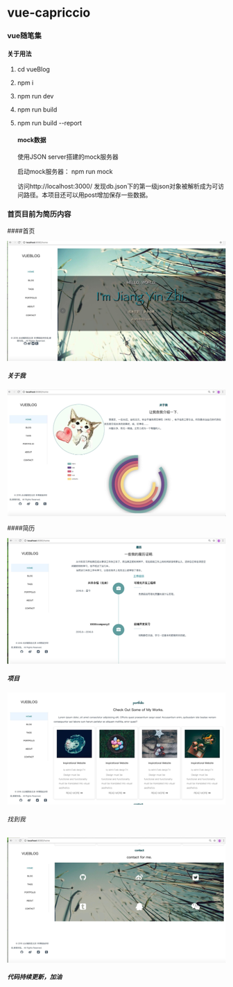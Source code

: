 # vue-capriccio

### vue随笔集

#### 关于用法

1. cd vueBlog

2. npm i 

3. npm run dev 

4. npm run build

5. npm run build --report

   #### mock数据

   使用JSON server搭建的mock服务器

   启动mock服务器： npm run mock

   访问http://localhost:3000/ 发现db.json下的第一级json对象被解析成为可访问路径。本项目还可以用post增加保存一些数据。

### 首页目前为简历内容

####首页

![我是图片](./vueBlog/src/assets/home.png)

##### 关于我

![我是图片](./vueBlog/src/assets/aboutMe.jpg)

####简历

![我是图片](./vueBlog/src/assets/resume.png)

##### 项目

![我是图片](./vueBlog/src/assets/profile.png)

###### 找到我

![我是图片](./vueBlog/src/assets/contactMe.png)



##### 代码持续更新，加油



